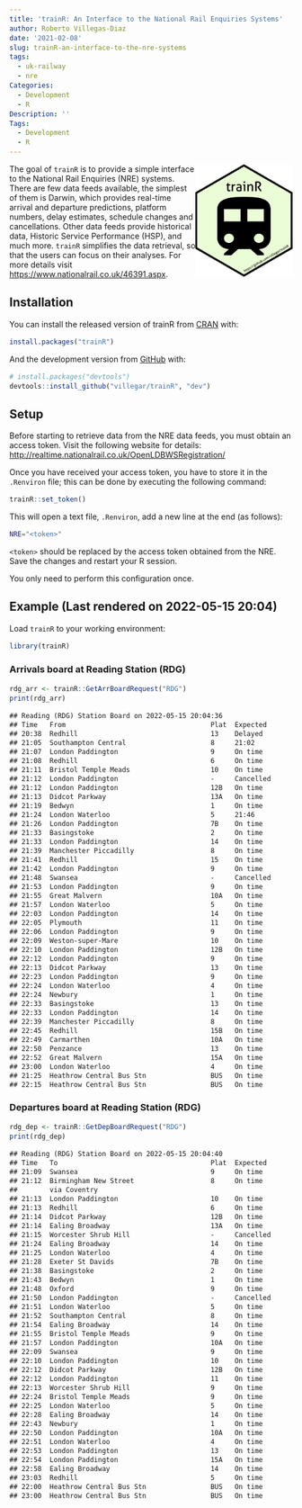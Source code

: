 ```yaml
---
title: 'trainR: An Interface to the National Rail Enquiries Systems'
author: Roberto Villegas-Diaz
date: '2021-02-08'
slug: trainR-an-interface-to-the-nre-systems
tags:
  - uk-railway
  - nre
Categories:
  - Development
  - R
Description: ''
Tags:
  - Development
  - R
---
```


<img src="https://raw.githubusercontent.com/villegar/trainR/main/inst/images/logo.png" alt="logo" align="right" height=200px/>

The goal of `trainR` is to provide a simple interface to the 
National Rail Enquiries (NRE) systems. There are few data feeds 
available, the simplest of them is Darwin, which provides real-time 
arrival and departure predictions, platform numbers, delay estimates, 
schedule changes and cancellations. Other data feeds provide historical 
data, Historic Service Performance (HSP), and much more. `trainR` 
simplifies the data retrieval, so that the users can focus on their 
analyses. For more details visit 
https://www.nationalrail.co.uk/46391.aspx.

## Installation

You can install the released version of trainR from [CRAN](https://CRAN.R-project.org) with:

``` r
install.packages("trainR")
```

And the development version from [GitHub](https://github.com/) with:

``` r
# install.packages("devtools")
devtools::install_github("villegar/trainR", "dev")
```

## Setup
Before starting to retrieve data from the NRE data feeds, you must obtain an access token. 
Visit the following website for details: http://realtime.nationalrail.co.uk/OpenLDBWSRegistration/

Once you have received your access token, you have to store it in the `.Renviron` file; this can be 
done by executing the following command:


```r
trainR::set_token()
```

This will open a text file, `.Renviron`, add a new line at the end (as follows):

```bash
NRE="<token>"
```

`<token>` should be replaced by the access token obtained from the NRE. Save the changes and restart 
your R session.

You only need to perform this configuration once.

## Example (Last rendered on 2022-05-15 20:04)

Load `trainR` to your working environment:

```r
library(trainR)
```

### Arrivals board at Reading Station (RDG)


```r
rdg_arr <- trainR::GetArrBoardRequest("RDG")
print(rdg_arr)
```

```
## Reading (RDG) Station Board on 2022-05-15 20:04:36
## Time   From                                    Plat  Expected
## 20:38  Redhill                                 13    Delayed
## 21:05  Southampton Central                     8     21:02
## 21:07  London Paddington                       9     On time
## 21:08  Redhill                                 6     On time
## 21:11  Bristol Temple Meads                    10    On time
## 21:12  London Paddington                       -     Cancelled
## 21:12  London Paddington                       12B   On time
## 21:13  Didcot Parkway                          13A   On time
## 21:19  Bedwyn                                  1     On time
## 21:24  London Waterloo                         5     21:46
## 21:26  London Paddington                       7B    On time
## 21:33  Basingstoke                             2     On time
## 21:33  London Paddington                       14    On time
## 21:39  Manchester Piccadilly                   8     On time
## 21:41  Redhill                                 15    On time
## 21:42  London Paddington                       9     On time
## 21:48  Swansea                                 -     Cancelled
## 21:53  London Paddington                       9     On time
## 21:55  Great Malvern                           10A   On time
## 21:57  London Waterloo                         5     On time
## 22:03  London Paddington                       14    On time
## 22:05  Plymouth                                11    On time
## 22:06  London Paddington                       9     On time
## 22:09  Weston-super-Mare                       10    On time
## 22:10  London Paddington                       12B   On time
## 22:12  London Paddington                       9     On time
## 22:13  Didcot Parkway                          13    On time
## 22:23  London Paddington                       9     On time
## 22:24  London Waterloo                         4     On time
## 22:24  Newbury                                 1     On time
## 22:33  Basingstoke                             13    On time
## 22:33  London Paddington                       14    On time
## 22:39  Manchester Piccadilly                   8     On time
## 22:45  Redhill                                 15B   On time
## 22:49  Carmarthen                              10A   On time
## 22:50  Penzance                                13    On time
## 22:52  Great Malvern                           15A   On time
## 23:00  London Waterloo                         4     On time
## 21:25  Heathrow Central Bus Stn                BUS   On time
## 22:15  Heathrow Central Bus Stn                BUS   On time
```

### Departures board at Reading Station (RDG)


```r
rdg_dep <- trainR::GetDepBoardRequest("RDG")
print(rdg_dep)
```

```
## Reading (RDG) Station Board on 2022-05-15 20:04:40
## Time   To                                      Plat  Expected
## 21:09  Swansea                                 9     On time
## 21:12  Birmingham New Street                   8     On time
##        via Coventry                            
## 21:13  London Paddington                       10    On time
## 21:13  Redhill                                 6     On time
## 21:14  Didcot Parkway                          12B   On time
## 21:14  Ealing Broadway                         13A   On time
## 21:15  Worcester Shrub Hill                    -     Cancelled
## 21:24  Ealing Broadway                         14    On time
## 21:25  London Waterloo                         4     On time
## 21:28  Exeter St Davids                        7B    On time
## 21:38  Basingstoke                             2     On time
## 21:43  Bedwyn                                  1     On time
## 21:48  Oxford                                  9     On time
## 21:50  London Paddington                       -     Cancelled
## 21:51  London Waterloo                         5     On time
## 21:52  Southampton Central                     8     On time
## 21:54  Ealing Broadway                         14    On time
## 21:55  Bristol Temple Meads                    9     On time
## 21:57  London Paddington                       10A   On time
## 22:09  Swansea                                 9     On time
## 22:10  London Paddington                       10    On time
## 22:12  Didcot Parkway                          12B   On time
## 22:12  London Paddington                       11    On time
## 22:13  Worcester Shrub Hill                    9     On time
## 22:24  Bristol Temple Meads                    9     On time
## 22:25  London Waterloo                         5     On time
## 22:28  Ealing Broadway                         14    On time
## 22:43  Newbury                                 1     On time
## 22:50  London Paddington                       10A   On time
## 22:51  London Waterloo                         4     On time
## 22:53  London Paddington                       13    On time
## 22:54  London Paddington                       15A   On time
## 22:58  Ealing Broadway                         14    On time
## 23:03  Redhill                                 5     On time
## 22:00  Heathrow Central Bus Stn                BUS   On time
## 23:00  Heathrow Central Bus Stn                BUS   On time
```
